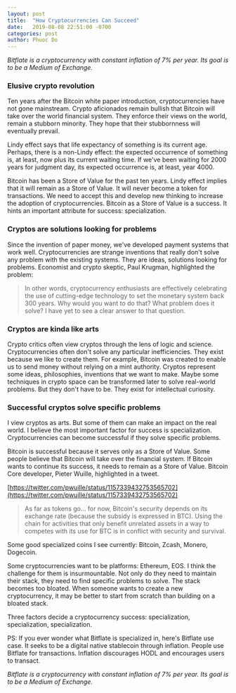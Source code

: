 ```yaml
---
layout: post
title:  "How Cryptocurrencies Can Succeed"
date:   2019-08-08 22:51:00 -0700
categories: post
author: Phuoc Do
---
```


*Bitflate is a cryptocurrency with constant inflation of 7% per year. Its goal is to be a Medium of Exchange.*

### Elusive crypto revolution

Ten years after the Bitcoin white paper introduction, cryptocurrencies have not gone mainstream. Crypto aficionados remain bullish that Bitcoin will take over the world financial system. They enforce their views on the world, remain a stubborn minority. They hope that their stubbornness will eventually prevail.

Lindy effect says that life expectancy of something is its current age. Perhaps, there is a non-Lindy effect: the expected occurrence of something is, at least, now plus its current waiting time. If we've been waiting for 2000 years for judgment day, its expected occurrence is, at least, year 4000.

Bitcoin has been a Store of Value for the past ten years. Lindy effect implies that it will remain as a Store of Value. It will never become a token for transactions. We need to accept this and develop new thinking to increase the adoption of cryptocurrencies. Bitcoin as a Store of Value is a success. It hints an important attribute for success: specialization.

### Cryptos are solutions looking for problems

Since the invention of paper money, we've developed payment systems that work well. Cryptocurrencies are strange inventions that really don't solve any problem with the existing systems. They are ideas, solutions looking for problems. Economist and crypto skeptic, Paul Krugman, highlighted the problem:

> In other words, cryptocurrency enthusiasts are effectively celebrating the use of cutting-edge technology to set the monetary system back 300 years. Why would you want to do that? What problem does it solve? I have yet to see a clear answer to that question.

### Cryptos are kinda like arts

Crypto critics often view cryptos through the lens of logic and science. Cryptocurrencies often don't solve any particular inefficiencies. They exist because we like to create them. For example, Bitcoin was created to enable us to send money without relying on a mint authority. Cryptos represent some ideas, philosophies, inventions that we want to make. Maybe some techniques in crypto space can be transformed later to solve real-world problems. But they don't have to be. They exist for intellectual curiosity.

### Successful cryptos solve specific problems

I view cryptos as arts. But some of them can make an impact on the real world. I believe the most important factor for success is specialization. Cryptocurrencies can become successful if they solve specific problems.

Bitcoin is successful because it serves only as a Store of Value. Some people believe that Bitcoin will take over the financial system. If Bitcoin wants to continue its success, it needs to remain as a Store of Value. Bitcoin Core developer, Pieter Wuille, highlighted in a tweet.

[https://twitter.com/pwuille/status/1157339432753565702](https://twitter.com/pwuille/status/1157339432753565702)

> As far as tokens go... for now, Bitcoin's security depends on its exchange rate (because the subsidy is expressed in BTC). Using the chain for activities that only benefit unrelated assets in a way to competes with its use for BTC is in conflict with security and survival.

Some good specialized coins I see currently: Bitcoin, Zcash, Monero, Dogecoin.

Some cryptocurrencies want to be platforms: Ethereum, EOS. I think the challenge for them is insurmountable. Not only do they need to maintain their stack, they need to find specific problems to solve. The stack becomes too bloated. When someone wants to create a new cryptocurrency, it may be better to start from scratch than building on a bloated stack.

Three factors decide a cryptocurrency success: specialization, specialization, specialization.

PS: If you ever wonder what Bitflate is specialized in, here's Bitflate use case. It seeks to be a digital native stablecoin through inflation. People use Bitflate for transactions. Inflation discourages HODL and encourages users to transact.

*Bitflate is a cryptocurrency with constant inflation of 7% per year. Its goal is to be a Medium of Exchange.*